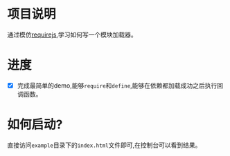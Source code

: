 # 项目说明
通过模仿[requirejs](https://github.com/requirejs/requirejs),学习如何写一个模块加载器。

# 进度
- [x] 完成最简单的demo,能够`require`和`define`,能够在依赖都加载成功之后执行回调函数。

# 如何启动?
直接访问`example`目录下的`index.html`文件即可,在控制台可以看到结果。